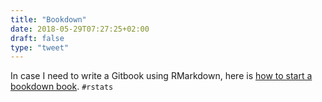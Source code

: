 ```yaml
---
title: "Bookdown"
date: 2018-05-29T07:27:25+02:00
draft: false
type: "tweet"
---
```

In case I need to write a Gitbook using RMarkdown, here is [how to start a bookdown book](http://seankross.com/2016/11/17/How-to-Start-a-Bookdown-Book.html). `#rstats`

